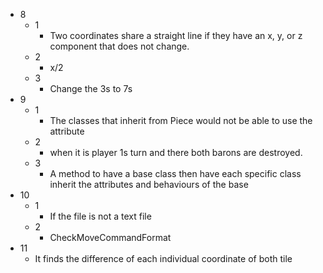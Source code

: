 - 8
	- 1
		- Two coordinates share a straight line if they have an x, y, or z component that does not change.
	- 2
		- x/2
	- 3
		- Change the 3s to 7s
- 9
	- 1
		- The classes that inherit from Piece would not be able to use the attribute
	- 2
		- when it is player 1s turn and there both barons are destroyed.
	- 3
		- A method to have a base class then have each specific class inherit the attributes and behaviours of the base 
- 10
	- 1
		- If the file is not a text file
	- 2
		- CheckMoveCommandFormat
- 11
	- It finds the difference of each individual coordinate of both tile